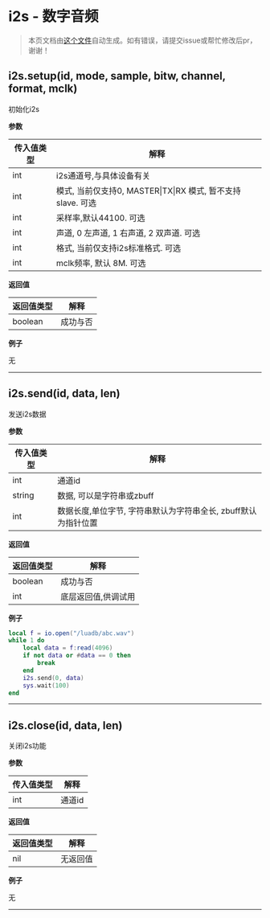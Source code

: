 # i2s - 数字音频

> 本页文档由[这个文件](https://gitee.com/openLuat/LuatOS/tree/master/luat/modules/luat_lib_i2s.c)自动生成。如有错误，请提交issue或帮忙修改后pr，谢谢！

## i2s.setup(id, mode, sample, bitw, channel, format, mclk)

初始化i2s

**参数**

|传入值类型|解释|
|-|-|
|int|i2s通道号,与具体设备有关|
|int|模式, 当前仅支持0, MASTER\|TX\|RX 模式, 暂不支持slave. 可选|
|int|采样率,默认44100. 可选|
|int|声道, 0 左声道, 1 右声道, 2 双声道. 可选|
|int|格式, 当前仅支持i2s标准格式. 可选|
|int|mclk频率, 默认 8M. 可选|

**返回值**

|返回值类型|解释|
|-|-|
|boolean|成功与否|

**例子**

无

---

## i2s.send(id, data, len)

发送i2s数据

**参数**

|传入值类型|解释|
|-|-|
|int|通道id|
|string|数据, 可以是字符串或zbuff|
|int|数据长度,单位字节, 字符串默认为字符串全长, zbuff默认为指针位置|

**返回值**

|返回值类型|解释|
|-|-|
|boolean|成功与否|
|int|底层返回值,供调试用|

**例子**

```lua
local f = io.open("/luadb/abc.wav")
while 1 do
    local data = f:read(4096)
    if not data or #data == 0 then
        break
    end
    i2s.send(0, data)
    sys.wait(100)
end

```

---

## i2s.close(id, data, len)

关闭i2s功能

**参数**

|传入值类型|解释|
|-|-|
|int|通道id|

**返回值**

|返回值类型|解释|
|-|-|
|nil|无返回值|

**例子**

无

---

